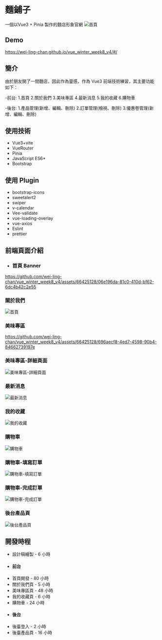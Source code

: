 # 麵鋪子
一個以Vue3 + Pinia 製作的麵店形象官網
![首頁](https://i.imgur.com/Lhm5pPE.png)

## Demo

https://wei-ling-chan.github.io/vue_winter_week8_v4/#/

## 簡介

由於朋友開了一間麵店，因此作為靈感，作為 Vue3 前端技術練習，其主要功能如下：

-前台:
1.首頁
2.關於我們
3.美味專區
4.最新消息
5.我的收藏
6.購物車

-後台:
1.產品管理(新增、編輯、刪除)
2.訂單管理(檢視、刪除)
3.優惠卷管理(新增、編輯、刪除)

## 使用技術

* Vue3+vite
* VueRouter
* Pinia
* JavaScript ES6* 
* Bootstrap

## 使用 Plugin

* bootstrap-icons
* sweetalert2
* swiper
* v-calendar
* Vee-validate
* vue-loading-overlay
* vue-axios
* Eslint
* prettier

## 前端頁面介紹

* ### 首頁 Banner
https://github.com/wei-ling-chan/vue_winter_week8_v4/assets/66425128/06e196da-81c0-410d-bf62-6dc4b42c2e55

### 關於我們
![首頁](https://i.imgur.com/LNUAsAG.png)

### 美味專區
https://github.com/wei-ling-chan/vue_winter_week8_v4/assets/66425128/696aecf8-4ed7-4598-90b4-84662739197e

### 美味專區-詳細頁面
![美味專區-詳細頁面](https://i.imgur.com/E1bMlC4.png)

### 最新消息
![最新消息](https://i.imgur.com/4tc5QH4.png)

### 我的收藏
![我的收藏](https://i.imgur.com/p83JcIZ.png)

### 購物車
![購物車](https://i.imgur.com/p83JcIZ.png)

### 購物車-填寫訂單
![購物車-填寫訂單](https://i.imgur.com/Ov8tnbI.png)

### 購物車-完成訂單
![購物車-完成訂單](https://i.imgur.com/gUsie0E.png)

### 後台產品頁
![後台產品頁](https://i.imgur.com/fJePEh8.png)

## 開發時程
- 設計稿繪製 - 6 小時
- #### 前台
- 首頁開發 - 80 小時
- 關於我們頁 - 5 小時
- 美味專區頁 - 48 小時
- 我的收藏頁 - 6 小時
- 購物車 - 24 小時
- #### 後台
- 後臺登入 - 2 小時
- 後臺產品頁 - 16 小時



